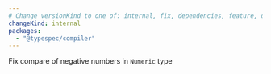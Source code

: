 ```yaml
---
# Change versionKind to one of: internal, fix, dependencies, feature, deprecation, breaking
changeKind: internal
packages:
  - "@typespec/compiler"
---
```


Fix compare of negative numbers in `Numeric` type
